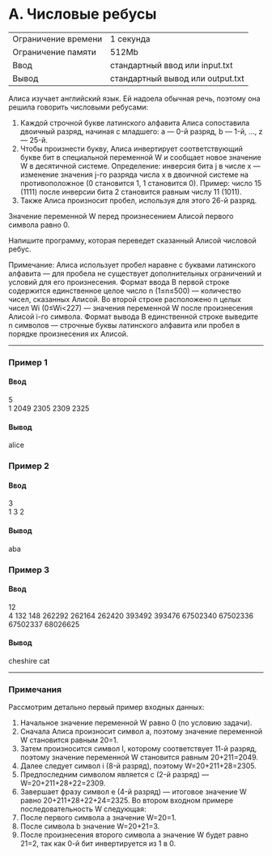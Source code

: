 # A. Числовые ребусы

|         |            | 
| --------|------------| 
| Ограничение времени  | 1 секунда  | 
| Ограничение памяти  | 512Mb    | 
| Ввод   | стандартный ввод или input.txt |   
| Вывод  | стандартный вывод или output.txt |  
  

Алиса изучает английский язык. Ей надоела обычная речь, поэтому она решила говорить числовыми ребусами:
1.	Каждой строчной букве латинского алфавита Алиса сопоставила двоичный разряд, начиная с младшего: a — 0-й разряд, b — 1-й, …, z — 25-й.
2.	Чтобы произнести букву, Алиса инвертирует соответствующий букве бит в специальной переменной W и сообщает новое значение W в десятичной системе.
Определение: инверсия бита j в числе x  — изменение значения j-го разряда числа x в двоичной системе на противоположное (0 становится 1, 1 становится 0).
Пример: число 15 (1111) после инверсии бита 2 становится равным числу 11 (1011).
3.	Также Алиса произносит пробел, используя для этого 26-й разряд.  

Значение переменной W перед произнесением Алисой первого символа равно 0.  

Напишите программу, которая переведет сказанный Алисой числовой ребус.  

Примечание: Алиса использует пробел наравне с буквами латинского алфавита  — для пробела не существует дополнительных ограничений и условий для его произнесения.
Формат ввода
В первой строке содержится единственное целое число n (1≤n≤500)  — количество чисел, сказанных Алисой.
Во второй строке расположено n целых чисел Wi (0≤Wi<227)  — значения переменной W после произнесения Алисой i-го символа.
Формат вывода
В единственной строке выведите n символов  — строчные буквы латинского алфавита или пробел в порядке произнесения их Алисой.

---
### Пример 1

#### Ввод
  
5  
1 2049 2305 2309 2325

#### Вывод  

alice


### Пример 2

#### Ввод
  
3  
1 3 2

#### Вывод  

aba   


### Пример 3

#### Ввод
  
12  
4 132 148 262292 262164 262420 393492 393476 67502340 67502336 67502337 68026625

#### Вывод  

cheshire cat   
  
---  
  
### Примечания

Рассмотрим детально первый пример входных данных:
1.	Начальное значение переменной W равно 0 (по условию задачи).
2.	Сначала Алиса произносит символ a, поэтому значение переменной W становится равным 20=1.
3.	Затем произносится символ l, которому соответствует 11-й разряд, поэтому значение переменной W становится равным 20+211=2049.
4.	Далее следует символ i (8-й разряд), поэтому W=20+211+28=2305.
5.	Предпоследним символом является c (2-й разряд)  — W=20+211+28+22=2309.
6.	Завершает фразу символ e (4-й разряд)  — итоговое значение W равно 20+211+28+22+24=2325.
Во втором входном примере последовательность W следующая:
1.	После первого символа a значение W=20=1.
2.	После символа b значение W=20+21=3.
3.	После произнесения второго символа a значение W будет равно 21=2, так как 0-й бит инвертируется из 1 в 0.


